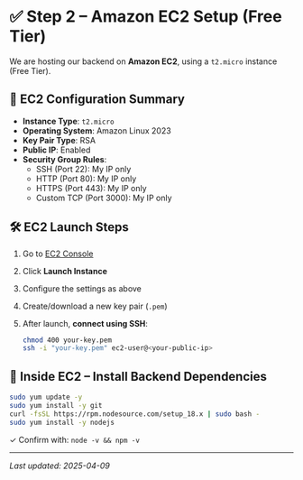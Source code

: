 # ✅ Step 2 – Amazon EC2 Setup (Free Tier)

We are hosting our backend on **Amazon EC2**, using a `t2.micro` instance (Free Tier).

## 🔐 EC2 Configuration Summary

- **Instance Type**: `t2.micro`
- **Operating System**: Amazon Linux 2023
- **Key Pair Type**: RSA
- **Public IP**: Enabled
- **Security Group Rules**:
  - SSH (Port 22): My IP only
  - HTTP (Port 80): My IP only
  - HTTPS (Port 443): My IP only
  - Custom TCP (Port 3000): My IP only

## 🛠️ EC2 Launch Steps

1. Go to [EC2 Console](https://console.aws.amazon.com/ec2)
2. Click **Launch Instance**
3. Configure the settings as above
4. Create/download a new key pair (`.pem`)
5. After launch, **connect using SSH**:

   ```bash
   chmod 400 your-key.pem
   ssh -i "your-key.pem" ec2-user@<your-public-ip>
   ```

## 🔄 Inside EC2 – Install Backend Dependencies

```bash
sudo yum update -y
sudo yum install -y git
curl -fsSL https://rpm.nodesource.com/setup_18.x | sudo bash -
sudo yum install -y nodejs
```

✓ Confirm with: `node -v && npm -v`

---

_Last updated: 2025-04-09_